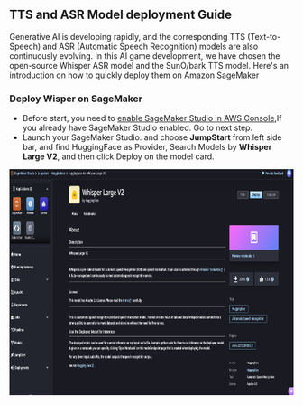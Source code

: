 ## TTS and ASR Model deployment Guide
Generative AI is developing rapidly, and the corresponding TTS (Text-to-Speech) and ASR (Automatic Speech Recognition) models are also continuously evolving. In this AI game development, we have chosen the open-source Whisper ASR model and the SunO/bark TTS model. Here's an introduction on how to quickly deploy them on Amazon SageMaker
### Deploy Wisper on SageMaker
* Before start, you need to [enable SageMaker Studio in AWS Console](https://sagemaker-examples.readthedocs.io/en/latest/aws_sagemaker_studio/index.html),If you already have SageMaker Studio enabled. Go to next step.
* Launch your SageMaker Studio. and choose **JumpStart** from left side bar, and find HuggingFace as Provider, Search Models by **Whisper Large V2**, and then click Deploy on the model card.
<div align="center">
<img alt="Snapshot" src="../images/sagemaker-whisper-deploy.png" width="600" height="400" />
</div>